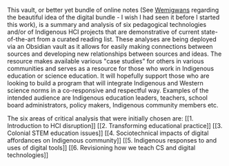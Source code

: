 This vault, or better yet bundle of online notes (See [Wemigwans](https://cjc.utpjournals.press/doi/10.22230/cjc.2020v45n1a3683) regarding the beautiful idea of the digital bundle - I wish I had seen it before I started this work), is a summary and analysis of six pedagogical technologies and/or of Indigenous HCI projects that are demonstrative of current state-of-the-art from a curated reading list. These analyses are being deployed via an Obsidian vault as it allows for easily making connections between sources and developing new relationships between sources and ideas. The resource makes available various "case studies” for others in various communities and serves as a resource for those who work in Indigenous education or science education. It will hopefully support those who are looking to build a program that will integrate Indigenous and Western science norms in a co-responsive and respectful way. Examples of the intended audience are Indigenous education leaders, teachers, school board administrators, policy makers, Indigenous community members etc.

The six areas of critical analysis that were initially chosen are:
[[1. Introduction to HCI disruption]]
[[2. Transforming educational practice]]
[[3. Colonial STEM education issues]]
[[4. Sociotechnical impacts of digital affordances on Indigenous community]]
[[5. Indigenous responses to and uses of digital tools]]
[[6. Revisioning how we teach CS and digital technologies]]